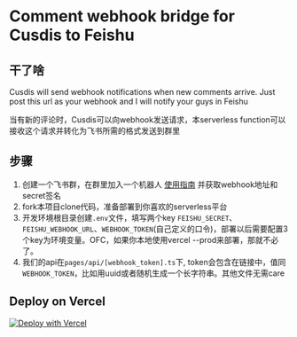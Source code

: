 # Comment webhook bridge for Cusdis to Feishu

## 干了啥
Cusdis will send webhook notifications when new comments arrive. Just post this url as your webhook and I will notify your guys in Feishu

当有新的评论时，Cusdis可以向webhook发送请求，本serverless function可以接收这个请求并转化为飞书所需的格式发送到群里

## 步骤

1. 创建一个飞书群，在群里加入一个机器人 [使用指南](https://open.feishu.cn/document/ukTMukTMukTM/ucTM5YjL3ETO24yNxkjN?lang=zh-CN#-537b966) 并获取webhook地址和secret签名
2. fork本项目clone代码，准备部署到你喜欢的serverless平台
3. 开发环境根目录创建`.env`文件，填写两个key `FEISHU_SECRET`、`FEISHU_WEBHOOK_URL`、`WEBHOOK_TOKEN`(自己定义的口令)，部署以后需要配置3个key为环境变量。OFC，如果你本地使用vercel --prod来部署，那就不必了。
4. 我们的api在`pages/api/[webhook_token].ts`下, token会包含在链接中，值同`WEBHOOK_TOKEN`，比如用uuid或者随机生成一个长字符串。其他文件无需care

## Deploy on Vercel

[![Deploy with Vercel](https://vercel.com/button)](https://vercel.com/new/clone?repository-url=https%3A%2F%2Fgithub.com%2FLikenttt%2Fcusdis-comment-feishu-webhook&env=WEBHOOK_TOKEN,FEISHU_WEBHOOK_URL,FEISHU_SECRET)
